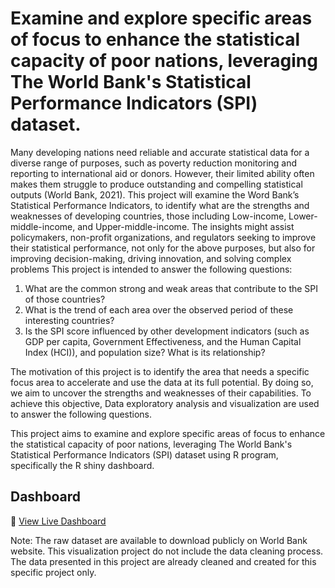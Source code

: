 # Examine and explore specific areas of focus to enhance the statistical capacity of poor nations, leveraging The World Bank's Statistical Performance Indicators (SPI) dataset.
Many developing nations need reliable and accurate statistical data for a diverse range of purposes, such as poverty reduction monitoring and reporting to international aid or donors. However, their limited ability often makes them struggle to produce outstanding and compelling statistical outputs (World Bank, 2021). This project will examine the Word Bank’s Statistical Performance Indicators, to identify what are the strengths and weaknesses of developing countries, those including Low-income, Lower-middle-income, and Upper-middle-income. The insights might assist policymakers, non-profit organizations, and regulators seeking to improve their statistical performance, not only for the above purposes, but also for improving decision-making, driving innovation, and solving complex problems
This project is intended to answer the following questions:
1.	What are the common strong and weak areas that contribute to the SPI of those countries?
2.	What is the trend of each area over the observed period of these interesting countries?
3.	Is the SPI score influenced by other development indicators (such as GDP per capita, Government Effectiveness, and the Human Capital Index (HCI)), and population size? What is its relationship?


The motivation of this project is to identify the area that needs a specific focus area to accelerate and use the data at its full potential. By doing so, we aim to uncover the strengths and weaknesses of their capabilities. To achieve this objective,  Data exploratory analysis and visualization are used to answer the following questions.

This project aims to examine and explore specific areas of focus to enhance the statistical capacity of poor nations, leveraging The World Bank's Statistical Performance Indicators (SPI) dataset using R program, specifically the R shiny dashboard.

## Dashboard  
🔗 [View Live Dashboard](https://chandarakhvan.shinyapps.io/SPI_dashboard/)

Note: The raw dataset are available to download publicly on World Bank website. This visualization project do not include the data cleaning process. The data presented in this project are already cleaned and created for this specific project only. 

